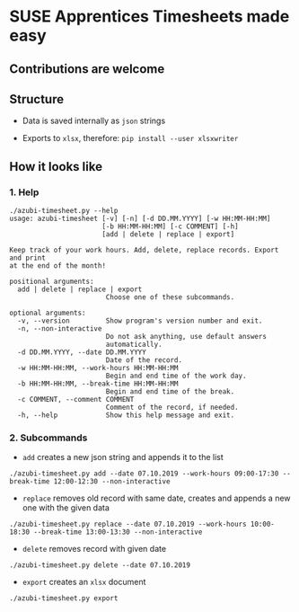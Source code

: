 # SUSE Apprentices Timesheets made easy

## Contributions are welcome

## Structure

+ Data is saved internally as `json` strings

+ Exports to `xlsx`, therefore: `pip install --user xlsxwriter`

## How it looks like
### 1. Help
```
./azubi-timesheet.py --help
usage: azubi-timesheet [-v] [-n] [-d DD.MM.YYYY] [-w HH:MM-HH:MM]
                       [-b HH:MM-HH:MM] [-c COMMENT] [-h]
                       [add | delete | replace | export]

Keep track of your work hours. Add, delete, replace records. Export and print
at the end of the month!

positional arguments:
  add | delete | replace | export
                        Choose one of these subcommands.

optional arguments:
  -v, --version         Show program's version number and exit.
  -n, --non-interactive
                        Do not ask anything, use default answers
                        automatically.
  -d DD.MM.YYYY, --date DD.MM.YYYY
                        Date of the record.
  -w HH:MM-HH:MM, --work-hours HH:MM-HH:MM
                        Begin and end time of the work day.
  -b HH:MM-HH:MM, --break-time HH:MM-HH:MM
                        Begin and end time of the break.
  -c COMMENT, --comment COMMENT
                        Comment of the record, if needed.
  -h, --help            Show this help message and exit.
  ```

### 2. Subcommands
+ `add` creates a new json string and appends it to the list
```
./azubi-timesheet.py add --date 07.10.2019 --work-hours 09:00-17:30 --break-time 12:00-12:30 --non-interactive
```

+ `replace` removes old record with same date, creates and appends a new one with the given data
```
./azubi-timesheet.py replace --date 07.10.2019 --work-hours 10:00-18:30 --break-time 13:00-13:30 --non-interactive
```

+ `delete` removes record with given date
```
./azubi-timesheet.py delete --date 07.10.2019
```

+ `export` creates an `xlsx` document
```
./azubi-timesheet.py export
```
